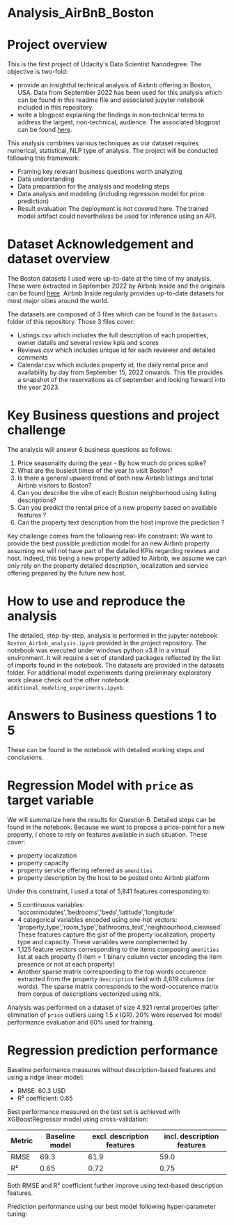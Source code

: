 # Analysis_AirBnB_Boston

# Project overview
This is the first project of Udacity's Data Scientist Nanodegree. The objective is two-fold:
- provide an insightful technical analysis of Airbnb offering in Boston, USA. Data from September 2022 has been used for this analysis which can be found in this readme file and associated jupyter notebook included in this repository.
- write a blogpost explaining the findings in non-technical terms to address the largest, non-technical, audience. The associated blogpost can be found [here]().

This analysis combines various techniques as our dataset requires numerical, statistical, NLP type of analysis. The project will be conducted following this framework:
- Framing key relevant business questions worth analyzing
- Data understanding
- Data preparation for the analysis and modeling steps
- Data analysis and modeling (including regression model for price prediction)
- Result evaluation
The deployment is not covered here. The trained model artifact could nevertheless be used for inference using an API.

# Dataset Acknowledgement and dataset overview
The Boston datasets I used were up-to-date at the time of my analysis. These were extracted in September 2022 by Airbnb Inside and the originals can be found [here](http://insideairbnb.com/explore). Airbnb Inside regularly provides up-to-date datasets for most major cities around the world.

The datasets are composed of 3 files which can be found in the `Datasets` folder of this repository. Those 3 files cover:
- Listings.csv which includes the full description of each properties, owner datails and several review kpis and scores
- Reviews.csv which includes unique id for each reviewer and detailed comments
- Calendar.csv which includes property id, the daily rental price and availability by day from September 15, 2022 onwards. This file provides a snapshot of the reservations as of september and looking forward into the year 2023.

# Key Business questions and project challenge
The analysis will answer 6 business questions as follows:
1. Price seasonality during the year - By how much do prices spike?
2. What are the busiest times of the year to visit Boston?
3. Is there a general upward trend of both new Airbnb listings and total Airbnb visitors to Boston?
4. Can you describe the vibe of each Boston neighborhood using listing descriptions?
5. Can you predict the rental price of a new property based on available features ?
6. Can the property text description from the host improve the prediction ?

Key challenge comes from the following real-life constraint: We want to provide the best possible prediction model for an new Airbnb property assuming we will not have part of the datailed KPis regarding reviews and host. Indeed, this being a new property added to Airbnb, we assume we can only rely on the property detailed description, localization and service offering prepared by the future new host.

# How to use and reproduce the analysis
The detailed, step-by-step, analysis is performed in the jupyter notebook `Boston_Airbnb_analysis.ipynb` provided in the project repository.
The notebook was executed under windows python v3.8 in a virtual environment. It will require a set of standard packages reflected by the list of imports found in the notebook. 
The datasets are provided in the datasets folder.
For additional model experiments during preliminary exploratory work please check out the other notebook `additional_modeling_experiments.ipynb`.

# Answers to Business questions 1 to 5
These can be found in the notebook with detailed working steps and conclusions.

# Regression Model with `price` as target variable
We will summarize here the results for Question 6. Detailed steps can be found in the notebook.
Because we want to propose a price-point for a new property, I chose to rely on features available in such situation. These cover:
- property localization
- property capacity
- property service offering referred as `amenities`
- property description by the host to be posted onto Airbnb platform

Under this constraint, I used a total of 5,841 features corresponding to:
- 5 continuous variables: 'accommodates','bedrooms','beds','latitude','longitude'
- 4 categorical variables encoded using one-hot vectors: 'property_type','room_type','bathrooms_text','neighbourhood_cleansed'
These features capture the gist of the property localization, property type and capacity. These variables were complemented by 
- 1,125 feature vectors corresponding to the items composing `amenities` list at each property (1 item = 1 binary column vector encoding the item presence or not at each property)
- Another sparse matrix corresponding to the top words occurence extracted from the property `description` field with 4,619 columns (or words). The sparse matrix corresponds to the word-occurence matrix from corpus of descriptions vectorized using nltk.

 Analysis was performed on a dataset of size 4,921 rental properties (after elimination of `price` outliers using 1.5 x IQR). 20% were reserved for model performance evaluation and 80% used for training.

# Regression prediction performance

Baseline performance measures without description-based features and using a ridge linear model:
- RMSE: 60.3 USD
- R² coefficient: 0.65

Best performance measured on the test set is achieved with XGBoostRegressor model using cross-validation:

| Metric  | Baseline model | excl. description features | incl. description features |
| ------------- | ------------- | ------------- | ------------- |
| RMSE  | 69.3  | 61.9  | 59.0  |
| R²  | 0.65  | 0.72  | 0.75  |

Both RMSE and R² coefficient further improve using text-based description features. 

Prediction performance using our best model following hyper-parameter tuning:
![]()
